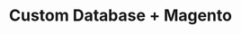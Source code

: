 ---
title: "Custom Database + Magento"
seoTitle: "Custom Database Magento Integration"
seoDescription: "Integrate your Custom Database and Magento, and you'll be able to streamline your workflow, simplify the ordering process and save time - and money. Find out more about how a Custom Database Magento Integration can help your business."
lead: "Stock2Shop can pull inventory data from a variety of databases. The only prerequisite is that the database can be accessed via ODBC. We therefore support Microsoft SQL Server, MySQL Server, Pervasive SQL, Hana and many other databases. Let Stock2Shop send product updates from your custom database to Magento (1.x or 2.x). In addition, online orders can be dropped off at an FTP location specified by you and trigger an instruction to your warehouse to fulfill. Here’s how we can help you streamline your workflow."
type: "source-channel"
source: "custom-database"
channel: "magento"
image: "/images/sap-shopify.png"
sourceImage: "/images/connector-logos/custom-database.png"
channelImage: "/images/connector-logos/magento.png"
imageAlt: source_name logo
tags: []
---